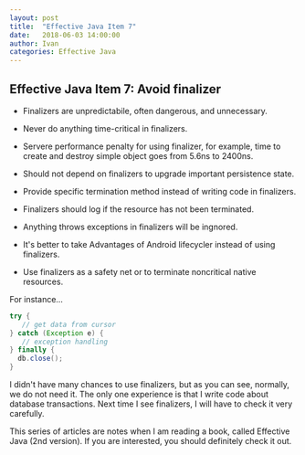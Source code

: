```yaml
---
layout: post
title:  "Effective Java Item 7"
date:   2018-06-03 14:00:00
author: Ivan
categories: Effective Java
---
```

## Effective Java Item 7: Avoid finalizer

* Finalizers are unpredictabile, often dangerous, and unnecessary.

* Never do anything time-critical in finalizers.

* Servere performance penalty for using finalizer, for example, time to create and destroy simple object goes from 5.6ns to 2400ns.

* Should not depend on finalizers to upgrade important persistence state.

* Provide specific termination method instead of writing code in finalizers.

* Finalizers should log if the resource has not been terminated.

* Anything throws exceptions in finalizers will be ingnored.

* It's better to take Advantages of Android lifecycler instead of using finalizers.

* Use finalizers as a safety net or to terminate noncritical native resources.

For instance...
```java
try {
   // get data from cursor
} catch (Exception e) {
   // exception handling
} finally {
  db.close();
}
```

I didn't have many chances to use finalizers, but as you can see, normally, we do not need it. The only one experience is that I write code about database transactions. Next time I see finalizers, I will have to check it very carefully.

This series of articles are notes when I am reading a book, called Effective Java (2nd version). If you are interested, you should definitely check it out.
